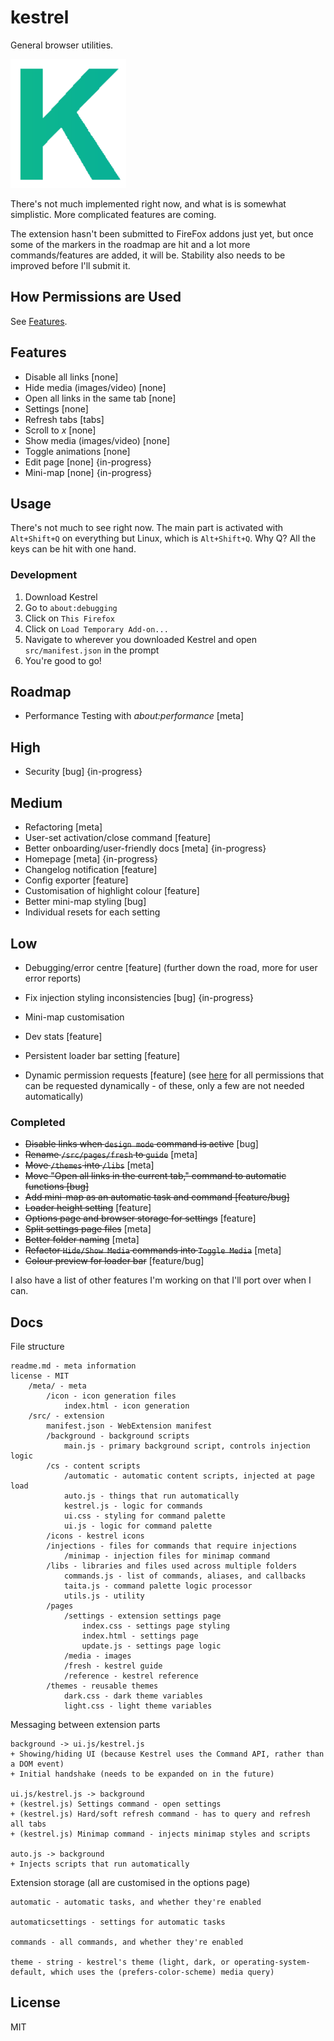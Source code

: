 # kestrel

General browser utilities.

![Kestrel's Icon](https://raw.githubusercontent.com/EthanJustice/kestrel/master/src/icons/icon.png)

There's not much implemented right now, and what is is somewhat simplistic.  More complicated features are coming.

The extension hasn't been submitted to FireFox addons just yet, but once some of the markers in the roadmap are hit and a lot more commands/features are added, it will be.  Stability also needs to be improved before I'll submit it.

## How Permissions are Used

See [Features](#features).

## Features

+ Disable all links [none]
+ Hide media (images/video) [none]
+ Open all links in the same tab [none]
+ Settings [none]
+ Refresh tabs [tabs]
+ Scroll to *x* [none]
+ Show media (images/video) [none]
+ Toggle animations [none]
+ Edit page [none] {in-progress}
+ Mini-map [none] {in-progress}

## Usage

There's not much to see right now.  The main part is activated with `Alt+Shift+Q` on everything but Linux, which is `Alt+Shift+Q`.  Why Q?  All the keys can be hit with one hand.

### Development

1. Download Kestrel
2. Go to `about:debugging`
3. Click on `This Firefox`
4. Click on `Load Temporary Add-on...`
5. Navigate to wherever you downloaded Kestrel and open `src/manifest.json` in the prompt
6. You're good to go!

## Roadmap

+ Performance Testing with *about:performance* [meta]

## High

+ Security [bug] {in-progress}

## Medium

+ Refactoring [meta]
+ User-set activation/close command [feature]
+ Better onboarding/user-friendly docs [meta] {in-progress}
+ Homepage [meta] {in-progress}
+ Changelog notification [feature]
+ Config exporter [feature]
+ Customisation of highlight colour [feature]
+ Better mini-map styling [bug]
+ Individual resets for each setting

## Low

+ Debugging/error centre [feature] (further down the road, more for user error reports)
+ Fix injection styling inconsistencies [bug] {in-progress}
+ Mini-map customisation
+ Dev stats [feature]
+ Persistent loader bar setting [feature]

+ Dynamic permission requests [feature] (see [here](https://developer.mozilla.org/en-US/docs/Mozilla/Add-ons/WebExtensions/manifest.json/optional_permissions) for all permissions that can be requested dynamically - of these, only a few are not needed automatically)

### Completed

+ ~~Disable links when `design mode` command is active~~ [bug]
+ ~~Rename `/src/pages/fresh` to `guide`~~ [meta]
+ ~~Move `/themes` into `/libs`~~ [meta]
+ ~~Move "Open all links in the current tab," command to automatic functions [bug]~~
+ ~~Add mini-map as an automatic task and command [feature/bug]~~
+ ~~Loader height setting~~ [feature]
+ ~~Options page and browser storage for settings~~ [feature]
+ ~~Split settings page files~~ [meta]
+ ~~Better folder naming~~ [meta]
+ ~~Refactor `Hide/Show Media` commands into `Toggle Media`~~ [meta]
+ ~~Colour preview for loader bar~~ [feature/bug]

I also have a list of other features I'm working on that I'll port over when I can.

## Docs

File structure

```plaintext
readme.md - meta information
license - MIT
    /meta/ - meta
        /icon - icon generation files
            index.html - icon generation
    /src/ - extension
        manifest.json - WebExtension manifest
        /background - background scripts
            main.js - primary background script, controls injection logic
        /cs - content scripts
            /automatic - automatic content scripts, injected at page load
            auto.js - things that run automatically
            kestrel.js - logic for commands
            ui.css - styling for command palette
            ui.js - logic for command palette
        /icons - kestrel icons
        /injections - files for commands that require injections
            /minimap - injection files for minimap command
        /libs - libraries and files used across multiple folders
            commands.js - list of commands, aliases, and callbacks
            taita.js - command palette logic processor
            utils.js - utility
        /pages
            /settings - extension settings page
                index.css - settings page styling
                index.html - settings page
                update.js - settings page logic
            /media - images
            /fresh - kestrel guide
            /reference - kestrel reference
        /themes - reusable themes
            dark.css - dark theme variables
            light.css - light theme variables
```

Messaging between extension parts

```plaintext
background -> ui.js/kestrel.js
+ Showing/hiding UI (because Kestrel uses the Command API, rather than a DOM event)
+ Initial handshake (needs to be expanded on in the future)

ui.js/kestrel.js -> background
+ (kestrel.js) Settings command - open settings
+ (kestrel.js) Hard/soft refresh command - has to query and refresh all tabs
+ (kestrel.js) Minimap command - injects minimap styles and scripts

auto.js -> background
+ Injects scripts that run automatically
```

Extension storage (all are customised in the options page)

```plaintext
automatic - automatic tasks, and whether they're enabled

automaticsettings - settings for automatic tasks

commands - all commands, and whether they're enabled

theme - string - kestrel's theme (light, dark, or operating-system-default, which uses the (prefers-color-scheme) media query)
```

## License

MIT
